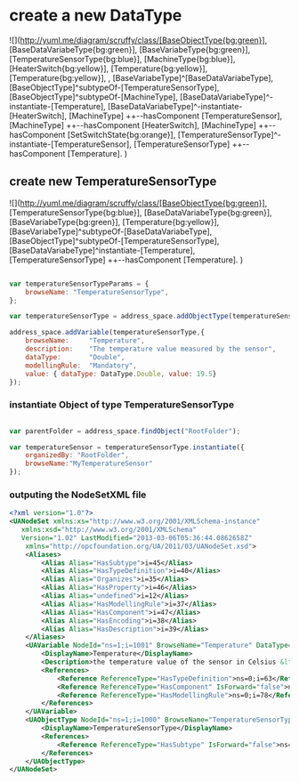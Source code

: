 

# create a new DataType

![](http://yuml.me/diagram/scruffy/class/[BaseObjectType{bg:green}],
[BaseDataVariabeType{bg:green}],
[BaseVariabeType{bg:green}],
[TemperatureSensorType{bg:blue}],
[MachineType{bg:blue}],
[HeaterSwitch{bg:yellow}],
[Temperature{bg:yellow}],
[Temperature{bg:yellow}], ,
[BaseVariabeType]^[BaseDataVariabeType],
[BaseObjectType]^subtypeOf-[TemperatureSensorType],
[BaseObjectType]^subtypeOf-[MachineType],
[BaseDataVariabeType]^-instantiate-[Temperature],
[BaseDataVariabeType]^-instantiate-[HeaterSwitch],
[MachineType] ++--hasComponent [TemperatureSensor],
[MachineType] ++--hasComponent [HeaterSwitch],
[MachineType] ++--hasComponent [SetSwitchState{bg:orange}],
[TemperatureSensorType]^-instantiate-[TemperatureSensor],
[TemperatureSensorType] ++--hasComponent [Temperature]. )



## create new TemperatureSensorType

![](http://yuml.me/diagram/scruffy/class/[BaseObjectType{bg:green}],
[TemperatureSensorType{bg:blue}],
[BaseDataVariabeType{bg:green}],
[BaseVariabeType{bg:green}],
[Temperature{bg:yellow}],
[BaseVariabeType]^subtypeOf-[BaseDataVariabeType],
[BaseObjectType]^subtypeOf-[TemperatureSensorType],
[BaseDataVariabeType]^instantiate-[Temperature],
[TemperatureSensorType] ++--hasComponent [Temperature]. )

```javascript

var temperatureSensorTypeParams = {
    browseName: "TemperatureSensorType",
};

var temperatureSensorType = address_space.addObjectType(temperatureSensorTypeParams);

address_space.addVariable(temperatureSensorType,{
    browseName:     "Temperature",
    description:    "The temperature value measured by the sensor",
    dataType:       "Double",
    modellingRule:  "Mandatory",
    value: { dataType: DataType.Double, value: 19.5}
});

```

### instantiate Object of type TemperatureSensorType

```javascript

var parentFolder = address_space.findObject("RootFolder");

var temperatureSensor = temperatureSensorType.instantiate({
    organizedBy: "RootFolder",
    browseName:"MyTemperatureSensor"
});


```


### outputing the NodeSetXML file


```xml
<?xml version="1.0"?>
<UANodeSet xmlns:xs="http://www.w3.org/2001/XMLSchema-instance"
   xmlns:xsd="http://www.w3.org/2001/XMLSchema"
   Version="1.02" LastModified="2013-03-06T05:36:44.0862658Z"
    xmlns="http://opcfoundation.org/UA/2011/03/UANodeSet.xsd">
    <Aliases>
        <Alias Alias="HasSubtype">i=45</Alias>
        <Alias Alias="HasTypeDefinition">i=40</Alias>
        <Alias Alias="Organizes">i=35</Alias>
        <Alias Alias="HasProperty">i=46</Alias>
        <Alias Alias="undefined">i=12</Alias>
        <Alias Alias="HasModellingRule">i=37</Alias>
        <Alias Alias="HasComponent">i=47</Alias>
        <Alias Alias="HasEncoding">i=38</Alias>
        <Alias Alias="HasDescription">i=39</Alias>
    </Aliases>
    <UAVariable NodeId="ns=1;i=1001" BrowseName="Temperature" DataType="Double">
        <DisplayName>Temperature</DisplayName>
        <Description>the temperature value of the sensor in Celsius &lt;�C&gt;</Description>
        <References>
            <Reference ReferenceType="HasTypeDefinition">ns=0;i=63</Reference>
            <Reference ReferenceType="HasComponent" IsForward="false">ns=1;i=1000</Reference>
            <Reference ReferenceType="HasModellingRule">ns=0;i=78</Reference>
        </References>
    </UAVariable>
    <UAObjectType NodeId="ns=1;i=1000" BrowseName="TemperatureSensorType" IsAbstract="false">
        <DisplayName>TemperatureSensorType</DisplayName>
        <References>
            <Reference ReferenceType="HasSubtype" IsForward="false">ns=0;i=58</Reference>
        </References>
    </UAObjectType>
</UANodeSet>
```
